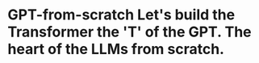 # GPT-from-scratch Let's build the Transformer the 'T' of the GPT. The heart of the LLMs from scratch.


